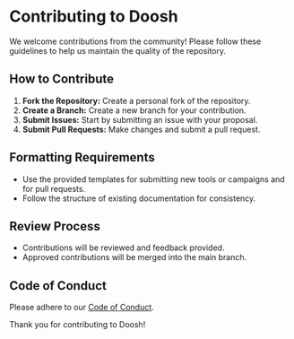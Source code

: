 # Contributing to Doosh

We welcome contributions from the community! Please follow these guidelines to help us maintain the quality of the repository.

## How to Contribute

1. **Fork the Repository:** Create a personal fork of the repository.
2. **Create a Branch:** Create a new branch for your contribution.
3. **Submit Issues:** Start by submitting an issue with your proposal.
4. **Submit Pull Requests:** Make changes and submit a pull request.

## Formatting Requirements

- Use the provided templates for submitting new tools or campaigns and for pull requests.
- Follow the structure of existing documentation for consistency.

## Review Process

- Contributions will be reviewed and feedback provided.
- Approved contributions will be merged into the main branch.

## Code of Conduct

Please adhere to our [Code of Conduct](link-to-code-of-conduct).

Thank you for contributing to Doosh!
